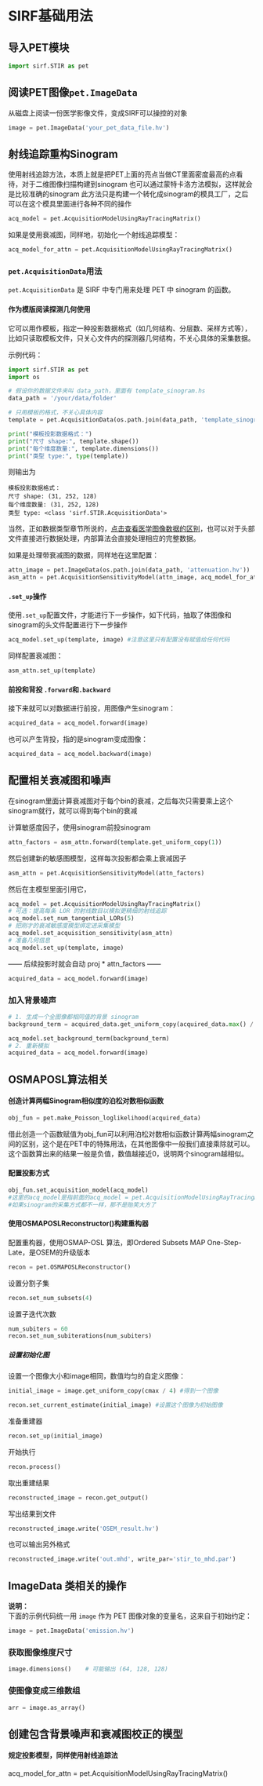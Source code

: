 # SIRF基础用法


## 导入PET模块

```python
import sirf.STIR as pet
```


## 阅读PET图像`pet.ImageData`

从磁盘上阅读一份医学影像文件，变成SIRF可以操控的对象
```python
image = pet.ImageData('your_pet_data_file.hv')
```


## 射线追踪重构Sinogram

使用射线追踪方法，本质上就是把PET上面的亮点当做CT里面密度最高的点看待，对于二维图像扫描构建到sinogram
也可以通过蒙特卡洛方法模拟，这样就会是比较准确的sinogram
此方法只是构建一个转化成sinogram的模具工厂，之后可以在这个模具里面进行各种不同的操作

```python
acq_model = pet.AcquisitionModelUsingRayTracingMatrix()
```
如果是使用衰减图，同样地，初始化一个射线追踪模型：

```python
acq_model_for_attn = pet.AcquisitionModelUsingRayTracingMatrix()
```


### `pet.AcquisitionData`用法

`pet.AcquisitionData` 是 SIRF 中专门用来处理 PET 中 sinogram 的函数。

#### 作为模版阅读探测几何使用

它可以用作模板，指定一种投影数据格式（如几何结构、分层数、采样方式等），比如只读取模板文件，只关心文件内的探测器几何结构，不关心具体的采集数据。

示例代码：

```python
import sirf.STIR as pet
import os

# 假设你的数据文件夹叫 data_path，里面有 template_sinogram.hs
data_path = '/your/data/folder'

# 只用模板的格式，不关心具体内容
template = pet.AcquisitionData(os.path.join(data_path, 'template_sinogram.hs'))#其中os.path.join表示用完美方式缝合路径和文件

print("模板投影数据格式：")
print("尺寸 shape:", template.shape())
print("每个维度数量:", template.dimensions())
print("类型 type:", type(template))
```

则输出为

```text
模板投影数据格式：
尺寸 shape: (31, 252, 128)
每个维度数量: (31, 252, 128)
类型 type: <class 'sirf.STIR.AcquisitionData'>
```
当然，正如数据类型章节所说的，[点击查看医学图像数据的区别](pictype.md#hv-文件和-hs-文件-和-v-文件-和-s-文件-hvhsdata)，也可以对于头部文件直接进行数据处理，内部算法会直接处理相应的完整数据。



如果是处理带衰减图的数据，同样地在这里配置：

```python
attn_image = pet.ImageData(os.path.join(data_path, 'attenuation.hv'))
asm_attn = pet.AcquisitionSensitivityModel(attn_image, acq_model_for_attn)
```
#### `.set_up`操作

使用`.set_up`配置文件，才能进行下一步操作，如下代码，抽取了体图像和sinogram的头文件配置进行下一步操作

```python
acq_model.set_up(template, image) #注意这里只有配置没有赋值给任何代码
```
同样配置衰减图：

```python
asm_attn.set_up(template)
```
#### 前投和背投 `.forward`和`.backward`

接下来就可以对数据进行前投，用图像产生sinogram：

```python
acquired_data = acq_model.forward(image)
```

也可以产生背投，指的是sinogram变成图像：

```python
acquired_data = acq_model.backward(image)
```

## 配置相关衰减图和噪声

在sinogram里面计算衰减图对于每个bin的衰减，之后每次只需要乘上这个sinogram就行，就可以得到每个bin的衰减

计算敏感度因子，使用sinogram前投sinogram
```python
attn_factors = asm_attn.forward(template.get_uniform_copy(1))
```

然后创建新的敏感图模型，这样每次投影都会乘上衰减因子

```python
asm_attn = pet.AcquisitionSensitivityModel(attn_factors)
```
然后在主模型里面引用它，

```python
acq_model = pet.AcquisitionModelUsingRayTracingMatrix()
# 可选：提高每条 LOR 的射线数目以模拟更精细的射线追踪
acq_model.set_num_tangential_LORs(5)
# 把刚才的衰减敏感度模型绑定进采集模型
acq_model.set_acquisition_sensitivity(asm_attn)
# 准备几何信息
acq_model.set_up(template, image)
```

 —— 后续投影时就会自动 proj * attn_factors ——  

 ```python
acquired_data = acq_model.forward(image)
```

### 加入背景噪声

 ```python
# 1. 生成一个全图像都相同值的背景 sinogram
background_term = acquired_data.get_uniform_copy(acquired_data.max() / 10)

acq_model.set_background_term(background_term)
# 2. 重新模拟
acquired_data = acq_model.forward(image)
```

## OSMAPOSL算法相关

#### 创造计算两幅Sinogram相似度的泊松对数相似函数

```python
obj_fun = pet.make_Poisson_loglikelihood(acquired_data)
```
借此创造一个函数赋值为obj_fun可以利用泊松对数相似函数计算两幅sinogram之间的区别，这个是在PET中的特殊用法，在其他图像中一般我们直接乘除就可以。这个函数算出来的结果一般是负值，数值越接近0，说明两个sinogram越相似。

#### 配置投影方式
```python
obj_fun.set_acquisition_model(acq_model)
#这里的acq_model是指前面的acq_model = pet.AcquisitionModelUsingRayTracingMatrix()，
#如果sinogram的采集方式都不一样，那不是贻笑大方了
```

#### 使用OSMAPOSLReconstructor()构建重构器

配置重构器，使用OSMAP-OSL 算法，即Ordered Subsets MAP One-Step-Late，是OSEM的升级版本

```python
recon = pet.OSMAPOSLReconstructor()
```

设置分割子集

```python
recon.set_num_subsets(4)
```

设置子迭代次数

```python
num_subiters = 60
recon.set_num_subiterations(num_subiters)
```


##### 设置初始化图

设置一个图像大小和image相同，数值均匀的自定义图像：

```python
initial_image = image.get_uniform_copy(cmax / 4) #得到一个图像

recon.set_current_estimate(initial_image) #设置这个图像为初始图像

```

准备重建器

```python
recon.set_up(initial_image)
```

开始执行

```python
recon.process()
```

取出重建结果

```python
reconstructed_image = recon.get_output()
```

写出结果到文件

```python
reconstructed_image.write('OSEM_result.hv')
```

也可以输出另外格式

```python
reconstructed_image.write('out.mhd', write_par='stir_to_mhd.par')
```


## ImageData 类相关的操作

**说明：**  
下面的示例代码统一用 `image` 作为 PET 图像对象的变量名，这来自于初始约定：

```python
image = pet.ImageData('emission.hv')
```


### 获取图像维度尺寸

```python
image.dimensions()    # 可能输出 (64, 128, 128)
```


### 使图像变成三维数组

```python
arr = image.as_array()
```



## 创建包含背景噪声和衰减图校正的模型

#### 规定投影模型，同样使用射线追踪法


acq_model_for_attn = pet.AcquisitionModelUsingRayTracingMatrix()


